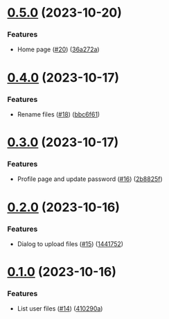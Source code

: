 # [0.5.0](https://github.com/PedroChaparro/unofficial-frontend-react/compare/v0.4.0...v0.5.0) (2023-10-20)


### Features

* Home page ([#20](https://github.com/PedroChaparro/unofficial-frontend-react/issues/20)) ([36a272a](https://github.com/PedroChaparro/unofficial-frontend-react/commit/36a272ad72732e2eb8b21c8a18a9dfab7d72c837))



# [0.4.0](https://github.com/PedroChaparro/unofficial-frontend-react/compare/v0.3.0...v0.4.0) (2023-10-17)


### Features

* Rename files ([#18](https://github.com/PedroChaparro/unofficial-frontend-react/issues/18)) ([bbc6f61](https://github.com/PedroChaparro/unofficial-frontend-react/commit/bbc6f611b9f8dd9526d67e55bc79aabc1a9acdb2))



# [0.3.0](https://github.com/PedroChaparro/unofficial-frontend-react/compare/v0.2.0...v0.3.0) (2023-10-17)


### Features

* Profile page and update password ([#16](https://github.com/PedroChaparro/unofficial-frontend-react/issues/16)) ([2b8825f](https://github.com/PedroChaparro/unofficial-frontend-react/commit/2b8825ff55b8df092b72bbaaab9a9544b1e1307b))



# [0.2.0](https://github.com/PedroChaparro/unofficial-frontend-react/compare/v0.1.0...v0.2.0) (2023-10-16)


### Features

* Dialog to upload files ([#15](https://github.com/PedroChaparro/unofficial-frontend-react/issues/15)) ([1441752](https://github.com/PedroChaparro/unofficial-frontend-react/commit/14417526a6eeb4fc3caaab4f6b37a53e65b35052))



# [0.1.0](https://github.com/PedroChaparro/unofficial-frontend-react/compare/410290a1e5a90644d7e76d422f5504a0aff4fbe2...v0.1.0) (2023-10-16)


### Features

* List user files ([#14](https://github.com/PedroChaparro/unofficial-frontend-react/issues/14)) ([410290a](https://github.com/PedroChaparro/unofficial-frontend-react/commit/410290a1e5a90644d7e76d422f5504a0aff4fbe2))




